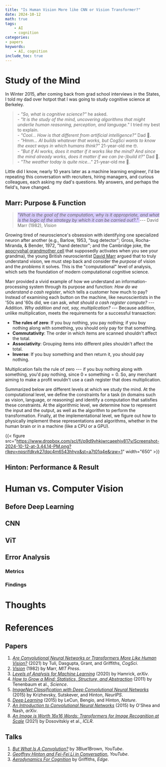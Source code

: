 ```yaml
---
title: "Is Human Vision More like CNN or Vision Transformer?"
date: 2024-10-12
math: true
tags:
    - AI
    - cognition
categories:
- papers
keywords:
    - AI, cognition
include_toc: true
---
```


# Study of the Mind

In Winter 2015, after coming back from grad school interviews in the States, I told my dad over hotpot that I was going to study cognitive science at Berkeley.


> \- *"So, what is cognitive science?"* he asked. <br/> \- *"It is the study of the mind, uncovering algorithms that might underlie human reasoning, perception, and language."* I tried my best to explain. <br/> \- *"Cool... How is that different from artificial intelligence?"* Dad 🤔. <br/> \- *"Hmm... AI builds whatever that works, but CogSci wants to know the exact ways in which humans think?"* 21-year-old me 🤓. <br/> \- *"But if AI works, does it matter if it works like the mind? And since the mind already works, does it matter if we can (re-)build it?"* Dad 🧐. <br/> \- *"The weather today is quite nice..."* 21-year-old me 🥵. <br/>

Little did I know, nearly 10 years later as a machine learning engineer, I'd be repeating this conversation with recruiters, hiring managers, and curious colleagues, each asking my dad's questions. My answers, and perhaps the field's, have changed. 

## Marr: Purpose & Function

> <span style="background-color: #D9CEFF"> *"What is the goal of the computation, why is it appropriate,
and what is the logic of the strategy by which it can be carried out?."* </span> --- David Marr (1982), *Vision*

Growing tired of neuroscience's obsession with identifying one specialized neuron after another (e.g., Barlow, 1953, "bug detector"; Gross, Rocha-Miranda, & Bender, 1972, "hand detector"; and the Cambridge joke, the [apocryphal grandmother cell](https://en.wikipedia.org/wiki/Grandmother_cell) that supposedly activates when you see your grandma), the young British neuroscientist [David Marr](https://en.wikipedia.org/wiki/David_Marr_(neuroscientist)) argued that to truly understand vision, we must step back and consider the *purpose* of vision and the *problems* it solves. This is the "computational" level of analysis, which sets the foundation of modern computational cognitive science.

Marr provided a vivid example of how we understand an information-processing system through its purpose and function: *How do we understand a cash register*, which tells a customer how much to pay? Instead of examining each button on the machine, like neuroscientists in the '50s and '60s did, we can ask, *what should a cash register compute?* --- Addition. *Why addition and not, say, multiplication?* --- Because addition, unlike multiplication, meets the requirements for a successful transaction:

- **The rules of zero**: If you buy nothing, you pay nothing; if you buy nothing along with something, you should only pay for that something.
- **Commutativity**: The order in which items are scanned shouldn't affect the total.
- **Associativity**: Grouping items into different piles shouldn't affect the total.
- **Inverse**: If you buy something and then return it, you should pay nothing.

Multiplication fails the rule of zero --- if you buy nothing along with something, you'd pay nothing, since $0 \times \mathrm{something} = 0$. So, any merchant aiming to make a profit wouldn't use a cash register that does multiplication.

Summarized below are different levels at which we study the mind. At the computational level, we define the constraints for a task (in domains such as vision, language, or reasoning) and identify a computation that satisfies these constraints. At the algorithmic level, we determine how to represent the input and the output, as well as the algorithm to perform the transformation. Finally, at the implementational level, we figure out how to physically implement these representations and algorithms, whether in the human brain or in a machine (like a CPU or a GPU).

{{< figure src="https://www.dropbox.com/scl/fi/p9d9vhkjwrcaeehjy817v/Screenshot-2024-10-12-at-3.44.14-PM.png?rlkey=npsrifdkyk27dqc4m6543hhyx&st=a7t01q4e&raw=1" width="650" >}}


## Hinton: Performance & Result

# Human vs. Computer Vision

## Before Deep Learning

## CNN

## ViT

## Error Analysis 

### Metrics

### Findings

# Thoughts

# References

## Papers
1. [*Are Convolutional Neural Networks or Transformers More Like Human Vision?*](https://arxiv.org/pdf/2105.07197) (2021) by Tuli, Dasgupta, Grant, and Griffiths, *CogSci*.
2. [*Vision*](https://mitpress.mit.edu/9780262514620/vision/) (1982) by Marr, *MIT Press*.
3. [*Levels of Analysis for Machine Learning*](https://arxiv.org/abs/2004.05107) (2020) by Hamrick, *arXiv*.
4. [*How to Grow a Mind: Statistics, Structure, and Abstraction*](https://wiki.santafe.edu/images/e/e1/HowToGrowAMind%282011%29Tenebaum_J.pdf) (2011) by Tenenbaum et al., *Science*.
5. [*ImageNet Classification with Deep Convolutional Neural Networks*](https://proceedings.neurips.cc/paper/4824-imagenet-classification-with-deep-convolutional-neural-networks.pdf) (2015) by Krizhevsky, Sutskever, and Hinton, *NeurIPS*.
6. [*Deep Learning*](https://hal.science/hal-04206682/document) (2015) by LeCun, Bengio, and Hinton, *Nature*.
7. [*An Introduction to Convolutional Neural Networks*](https://arxiv.org/abs/1511.08458) (2015) by O'Shea and Nash, *arXiv*.
8. [*An Image is Worth 16x16 Words: Transformers for Image Recognition at Scale*](https://openreview.net/forum?id=YicbFdNTTy) (2021) by Dosovitskiy et al., *ICLR*.


## Talks
1. *[But What Is A Convolution?](https://www.youtube.com/watch?v=KuXjwB4LzSA)* by 3Blue1Brown, *YouTube*.
2. *[Geoffrey Hinton and Fei-Fei Li in Conversation](https://youtu.be/E14IsFbAbpI?si=pGDRbakEIOHv9A5p)*, *YouTube*.
3. [*Aerodynamics For Cognition*](https://www.edge.org/conversation/tom_griffiths-aerodynamics-for-cognition) by Griffiths, *Edge*.
